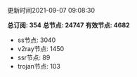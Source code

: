 更新时间2021-09-07 09:08:30

**总订阅: 354**
**总节点: 24747**
**有效节点: 4682**
- ss节点: 3040
- v2ray节点: 1450
- ssr节点: 89
- trojan节点: 103
